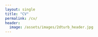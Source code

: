 ```yaml
---
layout: single
title: "CV"
permalink: /cv/
header:
  image: /assets/images/2dturb_header.jpg
---
```

